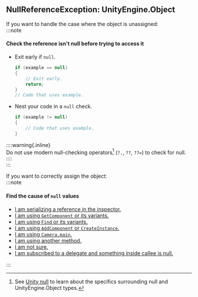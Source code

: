## NullReferenceException: UnityEngine.Object
If you want to handle the case where the object is unassigned:  
:::note
#### Check the reference isn't null before trying to access it
- Exit early if `null`.
    ```csharp
    if (example == null)
    {
        // Exit early.
        return;
    }
    // Code that uses example.
    ```
- Nest your code in a `null` check.
    ```csharp
    if (example != null)
    {
        // Code that uses example.
    }
    ```  
  
::::warning{.inline}  
Do not use modern null-checking operators[^1] (`?.`, `??`, `??=`) to check for null.  
::::  
:::

If you want to correctly assign the object:  
:::note
#### Find the cause of `null` values
- [I am serializing a reference in the inspector.](UnityEngine%20Object%20Serialized.md)
- [I am using `GetComponent` or its variants.](UnityEngine%20Object%20GetComponent.md)
- [I am using `Find` or its variants.](UnityEngine%20Object%20Find.md)
- [I am using `AddComponent` or `CreateInstance`.](UnityEngine%20Object%20Add%20Or%20Create.md)
- [I am using `Camera.main`.](UnityEngine%20Object%20Camera%20Main.md)
- [I am using another method.](UnityEngine%20Object%20General.md)
- [I am not sure.](UnityEngine%20Object%20General.md)
- [I am subscribed to a delegate and something inside callee is null.](Unsubscribing%20From%20Delegates.md)

:::

[^1]: See [Unity null](../../../Other/Unity%20Null.md) to learn about the specifics surrounding null and UnityEngine.Object types.  